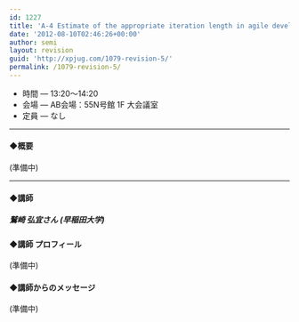```yaml
---
id: 1227
title: 'A-4 Estimate of the appropriate iteration length in agile development by conducting simulation【講演】'
date: '2012-08-10T02:46:26+00:00'
author: semi
layout: revision
guid: 'http://xpjug.com/1079-revision-5/'
permalink: /1079-revision-5/
---
```


- 時間 — 13:20〜14:20
- 会場 — AB会場：55N号館 1F 大会議室
- 定員 — なし

---

#### ◆概要

(準備中)

---

#### ◆講師

##### 鷲崎 弘宜さん (早稲田大学)

#### ◆講師 プロフィール

(準備中)

#### ◆講師からのメッセージ

(準備中)